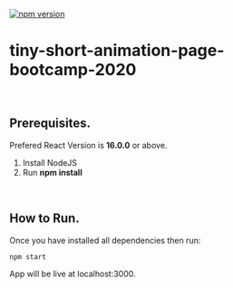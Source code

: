  [![npm version](https://img.shields.io/npm/v/react.svg?style=flat)](https://www.npmjs.com/package/react)
 
# tiny-short-animation-page-bootcamp-2020

<br/>

## Prerequisites.

Prefered React Version is <b>16.0.0</b> or above.

<ol>
  <li>Install NodeJS</li>
  <li>Run <b>npm install</b></li>
</ol>  

<br/>

## How to Run.

Once you have installed all dependencies then run:
```
npm start
```
App will be live at localhost:3000.

